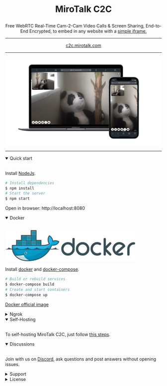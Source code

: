 # <p align="center">MiroTalk C2C</p>

<p align="center">Free WebRTC Real-Time Cam-2-Cam Video Calls & Screen Sharing, End-to-End Encrypted, to embed in any website with a <a href="https://github.com/miroslavpejic85/mirotalkc2c/issues/2#issuecomment-1340587150" target="_blank">simple iframe.</a></p>

<hr />

<p align="center">
    <a href="https://c2c.mirotalk.com">c2c.mirotalk.com</a>
</p>

<hr />

<p align="center">
    <a href="https://c2c.mirotalk.com"><img src="./frontend/images/ui.png"></a>
</p>

<hr />

<details open>
<summary>Quick start</summary>

<br/>

Install [NodeJs](https://nodejs.org/en/blog/release/v16.15.1/).

```bash
# Install dependencies
$ npm install
# Start the server
$ npm start
```

Open in browser: http://localhost:8080

</details>

<details open>
<summary>Docker</summary>

<br/>

![docker](./frontend/images/docker.png)

Install [docker](https://docs.docker.com/engine/install/) and [docker-compose](https://docs.docker.com/compose/install/).

```bash
# Build or rebuild services
$ docker-compose build
# Create and start containers
$ docker-compose up
```

[Docker official image](https://hub.docker.com/r/mirotalk/c2c)

</details>

<details>
<summary>Ngrok</summary>

<br/>

To expose MiroTalk C2C in `HTTPS` from your `Local PC`, just follow [this steps](./docs/ngrok.md).

</details>

</details>

<details open>
<summary>Self-Hosting</summary>

<br/>

To self-hosting MiroTalk C2C, just follow [this steps](./docs/SelfHosting.md).

</details>

<details open>
<summary>Discussions</summary>

<br/>

Join with us on [Discord](https://discord.gg/rgGYfeYW3N), ask questions and post answers without opening issues.

</details>

<details>
<summary>Support</summary>

<br/>

You can support MiroTalk by [becoming a backer or sponsor it](https://github.com/sponsors/miroslavpejic85).

</details>

<details>
<summary>License</summary>

<br/>

![AGPLv3](./frontend/images/AGPLv3.png)

MiroTalk is free and can be modified and forked. But the conditions of the AGPLv3 (GNU Affero General Public License v3.0) need to be respected. In particular modifications need to be free as well and made available to the public. Get a quick overview of the license at [Choose an open source license](https://choosealicense.com/licenses/agpl-3.0/).

For a MiroTalk license under conditions other than AGPLv3, please contact us at license.mirotalk@gmail.com or [purchase directly via CodeCanyon](https://codecanyon.net/item/mirotalk-c2c-webrtc-real-time-cam-2-cam-video-conferences-and-screen-sharing/43383005).

Thank you!

</details>
